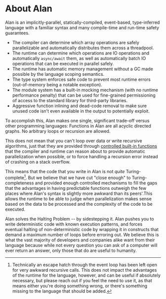 # About Alan

Alan is an implicitly-parallel, statically-compiled, event-based, type-inferred language with a familiar syntax and many compile-time and run-time safety guarantees.

* The compiler can determine which array operations are safely parallelizable and automatically distributes them across a threadpool.
* The runtime can determine which operations are IO operations and automatically `async/await` them, as well as automatically batch IO operations that can be executed in parallel safely.
* The runtime has automatic memory management without a GC made possible by the language scoping semantics.
* The type system enforces safe code to prevent most runtime errors (out-of-memory being a notable exception).
* The module system has a built-in mocking mechanism (with no runtime performance penalty) that can be used for fine-grained permissioning of access to the standard library for third-party libraries.
* Aggressive function inlining and dead-code removal to make sure unused code isn't even available in the output to potentially exploit.

To accomplish this, Alan makes one single, significant trade-off versus other programming languages: Functions in Alan are all acyclic directed graphs. No arbitrary loops or recursion are allowed.

This does not mean that you can't loop over data or write recursive algorithms, just that they are provided through [controlled built-in functions](./std_seq.md) that the compiler and runtime can reason about to provide automatic parallelization when possible, or to force handling a recursion error instead of crashing on a stack overflow.

This means that the code that you write in Alan is not *quite* Turing-complete[^1]. But we believe that we have cut "close enough" to Turing-completeness and provided enough controlled mechanisms to fill the gaps that the advantages in having predictable functions outweigh the few places where Alan's syntax is slightly more awkward than its peers'.This allows the runtime to be able to judge when parallelization makes sense based on the data to be processed and the complexity of the code to be executed.

Alan solves the Halting Problem -- by sidestepping it. Alan pushes you to write deterministic code with known execution patterns, and forces eventual halting of non-deterministic code by wrapping it in constructs that demand a maximum number of loops before erroring out. We believe this is what the vast majority of developers and companies alike want from their language because while not every question you can ask of a computer will ever return an answer, only those that do are useful to humanity.

[^1]: Technically an escape hatch through the event loop has been left open for very awkward recursive calls. This does not impact the advantages of the runtime for the language, however, and can be useful if absolutely necessary, but please reach out if you feel the need to use it, as that means either you're doing something wrong, or there's something missing to the language that should be added.
